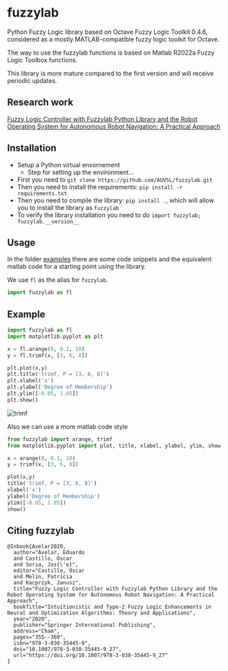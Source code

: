 # fuzzylab
Python Fuzzy Logic library based on Octave Fuzzy Logic Toolkit 0.4.6, considered as a mostly MATLAB-compatible fuzzy logic toolkit for Octave.

The way to use the fuzzylab functions is based on Matlab R2022a Fuzzy Logic Toolbox functions.

This library is more mature compared to the first version and will receive periodic updates.

## Research work

[Fuzzy Logic Controller with Fuzzylab Python Library and the Robot Operating System for Autonomous Robot Navigation: A Practical Approach](https://doi.org/10.1007/978-3-030-35445-9_27)

## Installation

- Setup a Python virtual envornement
  - Step for setting up the environment...
- First you need to `git clone https://github.com/AUVSL/fuzzylab.git`
- Then you need to install the requirements: `pip install -r requirements.txt`
- Then you need to compile the library: `pip install .`, which will allow you to install the library as `fuzzylab`
- To verify the library installation you need to do `import fuzzylab; fuzzylab.__version__`

## Usage

In the folder [examples](https://github.com/ITTcs/fuzzylab/tree/master/examples) there are some code snippets and the equivalent matlab code for a starting point using the library.

We use `fl` as the alias for `fuzzylab`.

```python
import fuzzylab as fl
```

## Example

```python
import fuzzylab as fl
import matplotlib.pyplot as plt

x = fl.arange(0, 0.1, 10)
y = fl.trimf(x, [3, 6, 8])

plt.plot(x,y)
plt.title('trimf, P = [3, 6, 8]')
plt.xlabel('x')
plt.ylabel('Degree of Membership')
plt.ylim([-0.05, 1.05])
plt.show()
```

![trimf](https://raw.githubusercontent.com/ITTcs/fuzzylab/master/images/trimf.png)

Also we can use a more matlab code style

```python
from fuzzylab import arange, trimf
from matplotlib.pyplot import plot, title, xlabel, ylabel, ylim, show

x = arange(0, 0.1, 10)
y = trimf(x, [3, 6, 8])

plot(x,y)
title('trimf, P = [3, 6, 8]')
xlabel('x')
ylabel('Degree of Membership')
ylim([-0.05, 1.05])
show()
```

## Citing fuzzylab

    @Inbook{Avelar2020,
      author="Avelar, Eduardo
      and Castillo, Oscar
      and Soria, Jos{\'e}",
      editor="Castillo, Oscar
      and Melin, Patricia
      and Kacprzyk, Janusz",
      title="Fuzzy Logic Controller with Fuzzylab Python Library and the Robot Operating System for Autonomous Robot Navigation: A Practical Approach",
      bookTitle="Intuitionistic and Type-2 Fuzzy Logic Enhancements in Neural and Optimization Algorithms: Theory and Applications",
      year="2020",
      publisher="Springer International Publishing",
      address="Cham",
      pages="355--369",
      isbn="978-3-030-35445-9",
      doi="10.1007/978-3-030-35445-9_27",
      url="https://doi.org/10.1007/978-3-030-35445-9_27"
    }
